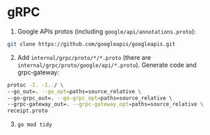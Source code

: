# gRPC
1. Google APIs protos (including `google/api/annotations.proto`):
```bash
git clone https://github.com/googleapis/googleapis.git
```
2. Add `internal/grpc/proto/*/*.proto` (there are `internal/grpc/proto/google/api/*.proto`). Generate code and grpc‑gateway:
```bash
protoc -I. -I../ \
--go_out=. --go_opt=paths=source_relative \
--go-grpc_out=. --go-grpc_opt=paths=source_relative \
--grpc-gateway_out=. --grpc-gateway_opt=paths=source_relative \
receipt.proto
```
3. `go mod tidy`